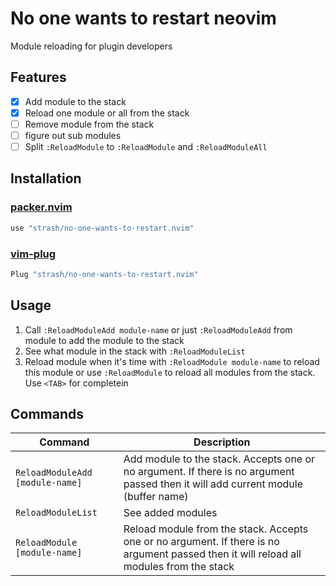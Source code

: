 # No one wants to restart neovim
Module reloading for plugin developers

## Features
- [x] Add module to the stack
- [x] Reload one module or all from the stack
- [ ] Remove module from the stack
- [ ] figure out sub modules
- [ ] Split `:ReloadModule` to `:ReloadModule` and `:ReloadModuleAll`

## Installation
### [packer.nvim](https://github.com/wbthomason/packer.nvim)
```lua
use "strash/no-one-wants-to-restart.nvim"
```
### [vim-plug](https://github.com/junegunn/vim-plug)
```lua
Plug "strash/no-one-wants-to-restart.nvim"
```

## Usage
1. Call `:ReloadModuleAdd module-name` or just `:ReloadModuleAdd` from module to add the module to the stack
2. See what module in the stack with `:ReloadModuleList`
3. Reload module when it's time with `:ReloadModule module-name` to reload this
   module or use `:ReloadModule` to reload all modules from the stack. Use `<TAB>`
   for completein

## Commands
| Command                         | Description |
| ------------------------------- | -----------
| `ReloadModuleAdd [module-name]` | Add module to the stack. Accepts one or no argument. If there is no argument passed then it will add current module (buffer name)       |
| `ReloadModuleList`              | See added modules                                                                                                                       |
| `ReloadModule [module-name]`    | Reload module from the stack. Accepts one or no argument. If there is no argument passed then it will reload all modules from the stack |

